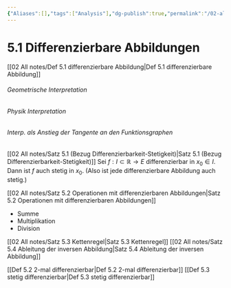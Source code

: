 ```yaml
---
{"Aliases":[],"tags":["Analysis"],"dg-publish":true,"permalink":"/02-all-notes/5-1-differenzierbare-abbildungen/","dgHomeLink":true,"dgPassFrontmatter":true}
---
```


# 5.1 Differenzierbare Abbildungen
[[02 All notes/Def 5.1 differenzierbare Abbildung|Def 5.1 differenzierbare Abbildung]]

###### Geometrische Interpretation 
###### Physik Interpretation 
###### Interp. als Anstieg der Tangente an den Funktionsgraphen

[[02 All notes/Satz 5.1 (Bezug Differenzierbarkeit-Stetigkeit)|Satz 5.1 (Bezug Differenzierbarkeit-Stetigkeit)]]
Sei $f : I \subset \mathbb{R} \rightarrow E$ differenzierbar in $x_0 \in I$. Dann ist $f$ auch stetig in $x_0$. 
(Also ist jede differenzierbare Abbildung auch stetig.)

[[02 All notes/Satz 5.2 Operationen mit differenzierbaren Abbildungen|Satz 5.2 Operationen mit differenzierbaren Abbildungen]]
- Summe
- Multiplikation
- Division

[[02 All notes/Satz 5.3 Kettenregel|Satz 5.3 Kettenregel]]
[[02 All notes/Satz 5.4 Ableitung der inversen Abbildung|Satz 5.4 Ableitung der inversen Abbildung]]

[[Def 5.2 2-mal differenzierbar|Def 5.2 2-mal differenzierbar]]
[[Def 5.3 stetig differenzierbar|Def 5.3 stetig differenzierbar]]

